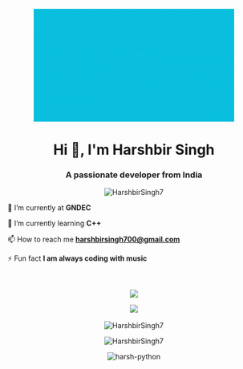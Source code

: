 <p align="middle">
<img align="center" alt="Coding" width="400" src="https://github.com/HarshbirSingh7/HarshbirSingh7/blob/main/photo.gif">
</p>
<h1 align="center">Hi 👋, I'm Harshbir Singh</h1>
<h3 align="center">A passionate developer from India</h3>



<p align="middle"> <img src="https://komarev.com/ghpvc/?username=HarshbirSingh7&label=Profile%20views&color=0e75b6&style=for-the-badge" alt="HarshbirSingh7" /> </p>



🔭 I’m currently at **GNDEC**

🌱 I’m currently learning **C++**

📫 How to reach me **harshbirsingh700@gmail.com**

⚡ Fun fact **I am always coding with music**


<br>
<p align="middle">
<img align="center" src="https://github-profile-trophy.vercel.app/?username=HarshbirSingh7&theme=onestar&no-frame=false&no-bg=true&margin-w=9&margin-h=9"></p>
<p align="middle">
<img src="https://quotes-github-readme.vercel.app/api?type=vetical&theme=dark">
</p>
<p align="middle">
  <img src="https://github-readme-streak-stats.herokuapp.com/?user=HarshbirSingh7&theme=dark" alt="HarshbirSingh7" /></p>
<p align="middle">
<img src="https://github-readme-stats.vercel.app/api?username=HarshbirSingh7&show_icons=true&theme=dark&title_color=ffffff&text_color=09ecc6&hide_border=true&locale=en" alt="HarshbirSingh7" /></p>

<p align="middle"><img src="https://github-readme-stats.vercel.app/api/top-langs?username=HarshbirSingh7&show_icons=true&theme=dark&title_color=ffffff&text_color=09ecc4&hide_border=true&locale=en&layout=compact" alt="harsh-python" /> </p>
